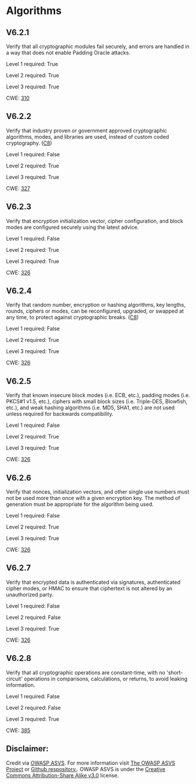 #  Algorithms
## V6.2.1
Verify that all cryptographic modules fail securely, and errors are handled in a way that does not enable Padding Oracle attacks.
Level 1 required: True
Level 2 required: True
Level 3 required: True
CWE: [310](https://cwe.mitre.org/data/definitions/310)
## V6.2.2
Verify that industry proven or government approved cryptographic algorithms, modes, and libraries are used, instead of custom coded cryptography. ([C8](https://owasp.org/www-project-proactive-controls/#div-numbering))
Level 1 required: False
Level 2 required: True
Level 3 required: True
CWE: [327](https://cwe.mitre.org/data/definitions/327)
## V6.2.3
Verify that encryption initialization vector, cipher configuration, and block modes are configured securely using the latest advice.
Level 1 required: False
Level 2 required: True
Level 3 required: True
CWE: [326](https://cwe.mitre.org/data/definitions/326)
## V6.2.4
Verify that random number, encryption or hashing algorithms, key lengths, rounds, ciphers or modes, can be reconfigured, upgraded, or swapped at any time, to protect against cryptographic breaks. ([C8](https://owasp.org/www-project-proactive-controls/#div-numbering))
Level 1 required: False
Level 2 required: True
Level 3 required: True
CWE: [326](https://cwe.mitre.org/data/definitions/326)
## V6.2.5
Verify that known insecure block modes (i.e. ECB, etc.), padding modes (i.e. PKCS#1 v1.5, etc.), ciphers with small block sizes (i.e. Triple-DES, Blowfish, etc.), and weak hashing algorithms (i.e. MD5, SHA1, etc.) are not used unless required for backwards compatibility.
Level 1 required: False
Level 2 required: True
Level 3 required: True
CWE: [326](https://cwe.mitre.org/data/definitions/326)
## V6.2.6
Verify that nonces, initialization vectors, and other single use numbers must not be used more than once with a given encryption key. The method of generation must be appropriate for the algorithm being used.
Level 1 required: False
Level 2 required: True
Level 3 required: True
CWE: [326](https://cwe.mitre.org/data/definitions/326)
## V6.2.7
Verify that encrypted data is authenticated via signatures, authenticated cipher modes, or HMAC to ensure that ciphertext is not altered by an unauthorized party.
Level 1 required: False
Level 2 required: False
Level 3 required: True
CWE: [326](https://cwe.mitre.org/data/definitions/326)
## V6.2.8
Verify that all cryptographic operations are constant-time, with no 'short-circuit' operations in comparisons, calculations, or returns, to avoid leaking information.
Level 1 required: False
Level 2 required: False
Level 3 required: True
CWE: [385](https://cwe.mitre.org/data/definitions/385)

## Disclaimer:
Credit via [OWASP ASVS](https://owasp.org/www-project-application-security-verification-standard/). For more information visit [The OWASP ASVS Project](https://owasp.org/www-project-application-security-verification-standard/) or [Github respository.](https://github.com/OWASP/ASVS). OWASP ASVS is under the [Creative Commons Attribution-Share Alike v3.0](https://creativecommons.org/licenses/by-sa/3.0/) license.

